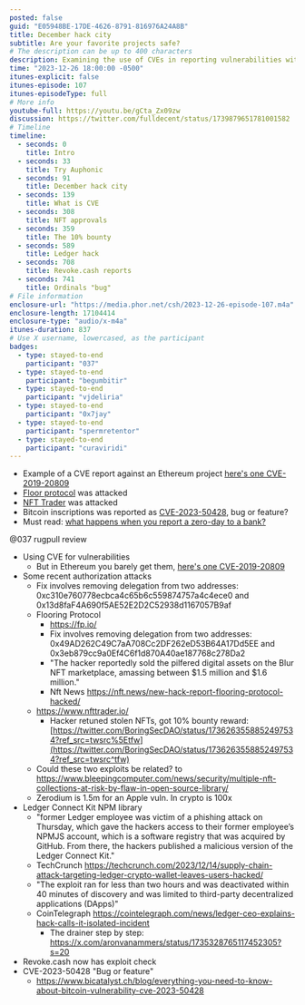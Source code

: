 ```yaml
---
posted: false
guid: "E05948BE-17DE-4626-8791-816976A24A8B"
title: December hack city
subtitle: Are your favorite projects safe?
# The description can be up to 400 characters
description: Examining the use of CVEs in reporting vulnerabilities within Ethereum projects, recent authorization attacks on protocols like Floor and NFT Trader, and discussing whether an exploit in Bitcoin inscriptions is a feature or a bug.
time: "2023-12-26 18:00:00 -0500"
itunes-explicit: false
itunes-episode: 107
itunes-episodeType: full
# More info
youtube-full: https://youtu.be/gCta_Zx09zw
discussion: https://twitter.com/fulldecent/status/1739879651781001582
# Timeline
timeline:
  - seconds: 0
    title: Intro
  - seconds: 33
    title: Try Auphonic
  - seconds: 91
    title: December hack city
  - seconds: 139
    title: What is CVE
  - seconds: 308
    title: NFT approvals
  - seconds: 359
    title: The 10% bounty
  - seconds: 589
    title: Ledger hack
  - seconds: 708
    title: Revoke.cash reports
  - seconds: 741
    title: Ordinals "bug"
# File information
enclosure-url: "https://media.phor.net/csh/2023-12-26-episode-107.m4a"
enclosure-length: 17104414
enclosure-type: "audio/x-m4a"
itunes-duration: 837
# Use X username, lowercased, as the participant
badges:
  - type: stayed-to-end
    participant: "037"
  - type: stayed-to-end
    participant: "begumbitir"
  - type: stayed-to-end
    participant: "vjdeliria"
  - type: stayed-to-end
    participant: "0x7jay"
  - type: stayed-to-end
    participant: "spermretentor"
  - type: stayed-to-end
    participant: "curaviridi"
---
```


- Example of a CVE report against an Ethereum project [here's one CVE-2019-20809](https://privacylog.blogspot.com/2019/10/compound-finance-zero-day-prices-can.html)
- [Floor protocol](https://fp.io/) was attacked
- [NFT Trader](https://www.nfttrader.io/) was attacked
- Bitcoin inscriptions was reported as [CVE-2023-50428](https://nvd.nist.gov/vuln/detail/CVE-2023-50428), bug or feature?
- Must read: [what happens when you report a zero-day to a bank?](https://privacylog.blogspot.com/2017/04/what-happens-when-you-send-zero-day-to.html)

<!--end of quick notes-->

@037 rugpull review

- Using CVE for vulnerabilities
  - But in Ethereum you barely get them, [here's one CVE-2019-20809](https://privacylog.blogspot.com/2019/10/compound-finance-zero-day-prices-can.html)
- Some recent authorization attacks
  - Fix involves removing delegation from two addresses: 0xc310e760778ecbca4c65b6c559874757a4c4ece0 and 0x13d8faF4A690f5AE52E2D2C52938d1167057B9af
  - Flooring Protocol
    - https://fp.io/
    - Fix involves removing delegation from two addresses: 0x49AD262C49C7aA708Cc2DF262eD53B64A17Dd5EE and 0x3eb879cc9a0Ef4C6f1d870A40ae187768c278Da2
    - "The hacker reportedly sold the pilfered digital assets on the Blur NFT marketplace, amassing between $1.5 million and $1.6 million."
    - Nft News https://nft.news/new-hack-report-flooring-protocol-hacked/
  - https://www.nfttrader.io/
    - Hacker retuned stolen NFTs, got 10% bounty reward: [https://twitter.com/BoringSecDAO/status/1736263558852497534?ref_src=twsrc%5Etfw](https://twitter.com/BoringSecDAO/status/1736263558852497534?ref_src=twsrc^tfw)
  - Could these two exploits be related? to https://www.bleepingcomputer.com/news/security/multiple-nft-collections-at-risk-by-flaw-in-open-source-library/
  - Zerodium is 1.5m for an Apple vuln. In crypto is 100x
- Ledger Connect Kit NPM library
  - "former Ledger employee was victim of a phishing attack on Thursday, which gave the hackers access to their former employee’s NPMJS account, which is a software registry that was acquired by GitHub. From there, the hackers published a malicious version of the Ledger Connect Kit."
  - TechCrunch https://techcrunch.com/2023/12/14/supply-chain-attack-targeting-ledger-crypto-wallet-leaves-users-hacked/
  - "The exploit ran for less than two hours and was deactivated within 40 minutes of discovery and was limited to third-party decentralized applications (DApps)"
  - CoinTelegraph https://cointelegraph.com/news/ledger-ceo-explains-hack-calls-it-isolated-incident
    - The drainer step by step: https://x.com/aronvanammers/status/1735328765117452305?s=20
- Revoke.cash now has exploit check
- CVE-2023-50428 "Bug or feature"
  - https://www.bicatalyst.ch/blog/everything-you-need-to-know-about-bitcoin-vulnerability-cve-2023-50428

